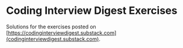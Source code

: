 # Coding Interview Digest Exercises

Solutions for the exercises posted on [https://codinginterviewdigest.substack.com](codinginterviewdigest.substack.com).
